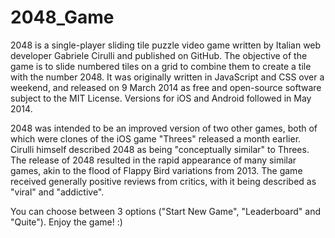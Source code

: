 # 2048_Game

2048 is a single-player sliding tile puzzle video game written by Italian web developer Gabriele Cirulli and published on GitHub. The objective of the game is to slide numbered tiles on a grid to combine them to create a tile with the number 2048. It was originally written in JavaScript and CSS over a weekend, and released on 9 March 2014 as free and open-source software subject to the MIT License. Versions for iOS and Android followed in May 2014.

2048 was intended to be an improved version of two other games, both of which were clones of the iOS game "Threes" released a month earlier. Cirulli himself described 2048 as being "conceptually similar" to Threes. The release of 2048 resulted in the rapid appearance of many similar games, akin to the flood of Flappy Bird variations from 2013. The game received generally positive reviews from critics, with it being described as "viral" and "addictive".

You can choose between 3 options ("Start New Game", "Leaderboard" and "Quite").
Enjoy the game! :)
